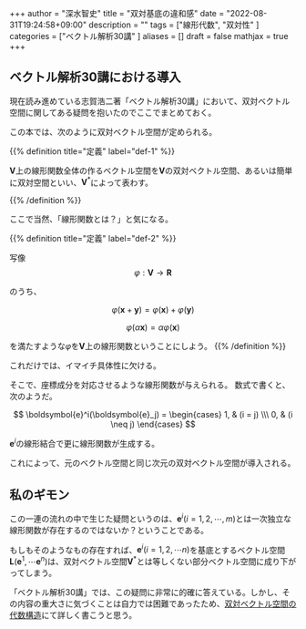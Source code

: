 +++
author = "深水智史"
title = "双対基底の違和感"
date = "2022-08-31T19:24:58+09:00"
description = ""
tags = ["線形代数", "双対性"
]
categories = ["ベクトル解析30講"
]
aliases = []
draft = false
mathjax = true
+++


## ベクトル解析30講における導入

現在読み進めている志賀浩二著「ベクトル解析30講」において、双対ベクトル空間に関してある疑問を抱いたのでここでまとめておく。

この本では、次のように双対ベクトル空間が定められる。

{{% definition title="定義" label="def-1" %}}

$\boldsymbol{V}$上の線形関数全体の作るベクトル空間を$\boldsymbol{V}$の双対ベクトル空間、あるいは簡単に双対空間といい、$\boldsymbol{V}^*$によって表わす。

{{% /definition %}}

ここで当然、「線形関数とは？」と気になる。

{{% definition title="定義" label="def-2" %}}

写像
$$
\varphi:\boldsymbol{V} \to \boldsymbol{R}
$$

のうち、

$$
\varphi(\boldsymbol{x} + \boldsymbol{y}) = \varphi(\boldsymbol{x}) + \varphi(\boldsymbol{y})
$$

$$
\varphi(\alpha \boldsymbol{x}) = \alpha \varphi(\boldsymbol{x})
$$ 

を満たすような$\varphi$を$\boldsymbol{V}$上の線形関数ということにしよう。
{{% /definition %}}

これだけでは、イマイチ具体性に欠ける。

そこで、座標成分を対応させるような線形関数が与えられる。
数式で書くと、次のようだ。

$$
\boldsymbol{e}^i(\boldsymbol{e}_j) = \begin{cases}
1, & (i = j) \\\
0, & (i \neq j)
\end{cases}
$$

$\boldsymbol{e}^i$の線形結合で更に線形関数が生成する。

これによって、元のベクトル空間と同じ次元の双対ベクトル空間が導入される。

## 私のギモン
この一連の流れの中で生じた疑問というのは、$\boldsymbol{e}^i (i=1, 2, \cdots , m)$とは一次独立な線形関数が存在するのではないか？ということである。

もしもそのようなもの存在すれば、$\boldsymbol{e}^i(i = 1, 2, \cdots n)$を基底とするベクトル空間$\boldsymbol{L}(\boldsymbol{e}^1, \cdots \boldsymbol{e}^n)$は、双対ベクトル空間$\boldsymbol{V}^*$とは等しくない部分ベクトル空間に成り下がってしまう。


「ベクトル解析30講」では、この疑問に非常に的確に答えている。しかし、その内容の重大さに気づくことは自力では困難であったため、<a href="https://info-geo.org/p/%E5%8F%8C%E5%AF%BE%E3%83%99%E3%82%AF%E3%83%88%E3%83%AB%E7%A9%BA%E9%96%93%E3%81%AE%E4%BB%A3%E6%95%B0%E6%A7%8B%E9%80%A0/">双対ベクトル空間の代数構造</a>にて詳しく書こうと思う。
